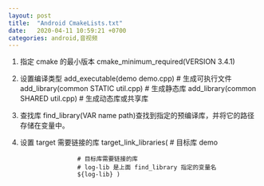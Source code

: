 ```yaml
---
layout: post
title:  "Android CmakeLists.txt"
date:   2020-04-11 10:59:21 +0700
categories: android,音视频
---
```

1. 指定 cmake 的最小版本 
cmake_minimum_required(VERSION 3.4.1)

2. 设置编译类型
add_executable(demo demo.cpp) # 生成可执行文件
add_library(common STATIC util.cpp) # 生成静态库
add_library(common SHARED util.cpp) # 生成动态库或共享库

3. 查找库
find_library(VAR name path)查找到指定的预编译库，并将它的路径存储在变量中。

4. 设置 target 需要链接的库
target_link_libraries( # 目标库
                       demo
 
                       # 目标库需要链接的库
                       # log-lib 是上面 find_library 指定的变量名
                       ${log-lib} )

